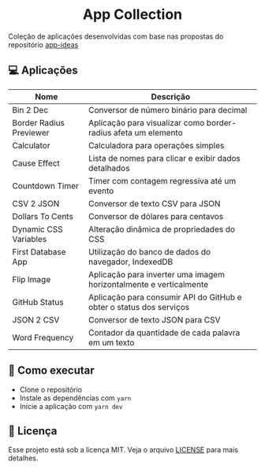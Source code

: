 <h1 align="center">App Collection</h1>

Coleção de aplicações desenvolvidas com base nas propostas do repositório [app-ideas](https://github.com/florinpop17/app-ideas)


## 💻 Aplicações

| Nome                    | Descrição                                                           |
| ----------------------- | ------------------------------------------------------------------- |
| Bin 2 Dec               | Conversor de número binário para decimal                            |
| Border Radius Previewer | Aplicação para visualizar como border-radius afeta um elemento      |
| Calculator              | Calculadora para operações simples                                  |
| Cause Effect            | Lista de nomes para clicar e exibir dados detalhados                |
| Countdown Timer         | Timer com contagem regressiva até um evento                         |
| CSV 2 JSON              | Conversor de texto CSV para JSON                                    |
| Dollars To Cents        | Conversor de dólares para centavos                                  |
| Dynamic CSS Variables   | Alteração dinâmica de propriedades do CSS                           |
| First Database App      | Utilização do banco de dados do navegador, IndexedDB                |
| Flip Image              | Aplicação para inverter uma imagem horizontalmente e verticalmente  |
| GitHub Status           | Aplicação para consumir API do GitHub e obter o status dos serviços |
| JSON 2 CSV              | Conversor de texto JSON para CSV                                    |
| Word Frequency          | Contador da quantidade de cada palavra em um texto                  |


## 🚀 Como executar

- Clone o repositório
- Instale as dependências com `yarn`
- Inicie a aplicação com `yarn dev`


## 📄 Licença

Esse projeto está sob a licença MIT. Veja o arquivo [LICENSE](LICENSE) para mais detalhes.